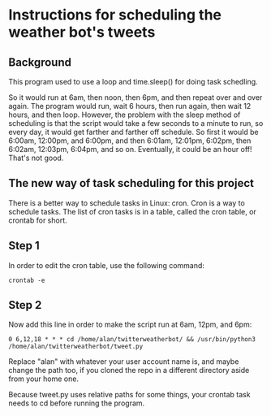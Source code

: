 # Instructions for scheduling the weather bot's tweets

## Background

This program used to use a loop and time.sleep() for doing task schedling. 

So it would run at 6am, then noon, then 6pm, and then repeat over and over again. The program would run, wait 6 hours, then run again, then wait 12 hours, and then loop. However, the problem with the sleep method of scheduling is that the script would take a few seconds to a minute to run, so every day, it would get farther and farther off schedule. So first it would be 6:00am, 12:00pm, and 6:00pm, and then 6:01am, 12:01pm, 6:02pm, then 6:02am, 12:03pm, 6:04pm, and so on. Eventually, it could be an hour off! That's not good.

## The new way of task scheduling for this project

There is a better way to schedule tasks in Linux: cron. Cron is a way to schedule tasks. The list of cron tasks is in a table, called the cron table, or crontab for short.

## Step 1

In order to edit the cron table, use the following command:

```
crontab -e
```

## Step 2

Now add this line in order to make the script run at 6am, 12pm, and 6pm:

```
0 6,12,18 * * * cd /home/alan/twitterweatherbot/ && /usr/bin/python3 /home/alan/twitterweatherbot/tweet.py
```

Replace "alan" with whatever your user account name is, and maybe change the path too, if you cloned the repo in a different directory aside from your home one.

Because tweet.py uses relative paths for some things, your crontab task needs to cd before running the program.
